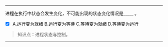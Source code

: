 ---
进程在执行中状态会发生变化，不可能出现的状态变化情况是_____ 。
- [x] A.运行变为就绪 B.运行变为等待 C.等待变为就绪 D.等待变为运行

> 知识点：进程状态与控制。

---